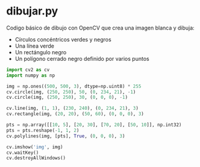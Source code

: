# dibujar.py

Codigo básico de dibujo con OpenCV que crea una imagen blanca y dibuja:
- Círculos concéntricos verdes y negros
- Una línea verde
- Un rectángulo negro
- Un polígono cerrado negro definido por varios puntos

```python
import cv2 as cv
import numpy as np

img = np.ones((500, 500, 3), dtype=np.uint8) * 255
cv.circle(img, (250, 250), 50, (0, 234, 21), -1)
cv.circle(img, (250, 250), 30, (0, 0, 0), -1)

cv.line(img, (1, 1), (230, 240), (0, 234, 21), 3)
cv.rectangle(img, (20, 20), (50, 60), (0, 0, 0), 3)

pts = np.array([[10, 5], [20, 30], [70, 20], [50, 10]], np.int32)
pts = pts.reshape(-1, 1, 2)
cv.polylines(img, [pts], True, (0, 0, 0), 3)

cv.imshow('img', img)
cv.waitKey()
cv.destroyAllWindows()

```